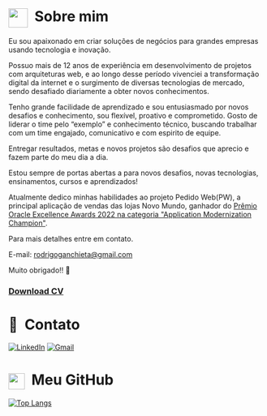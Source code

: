 # <img class="emoji" src="https://avatars.githubusercontent.com/u/43011556" style="vertical-align: middle; width: 38px; height: 38px;"> &nbsp;Sobre mim


Eu sou apaixonado em criar soluções de negócios para grandes empresas usando tecnologia e inovação.

Possuo mais de 12 anos de experiência em desenvolvimento de projetos com arquiteturas web, e ao longo desse período vivenciei a transformação digital da internet e o surgimento de diversas tecnologias de mercado, sendo desafiado diariamente a obter novos conhecimentos.

Tenho grande facilidade de aprendizado e sou entusiasmado por novos desafios e conhecimento, sou flexível, proativo e comprometido. Gosto de liderar o time pelo “exemplo” e conhecimento técnico, buscando trabalhar com um time engajado, comunicativo e com espirito de equipe.

Entregar resultados, metas e novos projetos são desafios que aprecio e fazem parte do meu dia a dia.

Estou sempre de portas abertas a para novos desafios, novas tecnologias, ensinamentos, cursos e aprendizados!

Atualmente dedico minhas habilidades ao projeto Pedido Web(PW), a principal aplicação de vendas das lojas Novo Mundo, ganhador do <a href="https://blogs.oracle.com/cloud-infrastructure/post/oracle-excellence-awards-2022">Prêmio Oracle Excellence Awards 2022 na categoria "Application Modernization Champion"</a>.

Para mais detalhes entre em contato.

E-mail: <a href="mailto:rodrigoganchieta@gmail.com">rodrigoganchieta@gmail.com</a>

Muito obrigado!! 🙏

<h3><a href="https://rodrigoganchieta.github.io/cv/rodrigo-goncalves-de-anchieta-curriculo.pdf">Download CV</a></h3>

# :book: &nbsp;Contato

[![LinkedIn](https://img.shields.io/badge/linkedin-%230077B5.svg?style=for-the-badge&logo=linkedin&logoColor=white&link=LINK-DO-SEU-LINKEDIN)](https://www.linkedin.com/in/rodrigo-goncalves-de-anchieta/)
[![Gmail](https://img.shields.io/badge/Gmail-D14836?style=for-the-badge&logo=gmail&logoColor=white&link=mailto:rodrigoganchieta@gmail.com)](mailto:rodrigoganchieta@gmail.com)

# <img class="emoji" src="https://github.githubassets.com/images/icons/emoji/octocat.png" style="vertical-align: middle; width: 32px; height: 32px;"> &nbsp;Meu GitHub

[![Top Langs](https://github-readme-stats.vercel.app/api/top-langs/?username=rodrigoganchieta&langs_count=20&layout=compact&line_height=400&card_width=400&custom_title=Tecnologias%20mais%20utilizadas)](https://github.com/anuraghazra/github-readme-stats)




